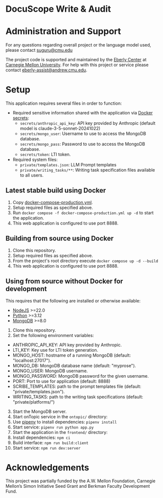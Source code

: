 # DocuScope Write & Audit

# Administration and Support

For any questions regarding overall project or the language model used, please contact suguru@cmu.edu

The project code is supported and maintained by the [Eberly Center](https://www.cmu.edu/teaching/) at [Carnegie Mellon University](www.cmu.edu). For help with this project or service please contact eberly-assist@andrew.cmu.edu.

# Setup

This application requires several files in order to function:
<!-- For current development, production still uses mysql and openai -->
- Required sensitive information shared with the application via [Docker secrets](https://docs.docker.com/compose/how-tos/use-secrets/):
  - `secrets/anthropic_api_key`: API key provided by Anthropic (default model is claude-3-5-sonnet-20241022)
  - `secrets/mongo_user`: Username to use to access the MongoDB database.
  - `secrets/mongo_pass`: Password to use to access the MongoDB database.
  - `secrets/token`: LTI token.
- Required system files:
  - `private/templates.json`: LLM Prompt templates 
  - `private/writing_tasks/**`: Writing task specification files available to all users.

## Latest stable build using Docker

1. Copy [docker-compose-production.yml](docker-compose-production.yml).
2. Setup required files as specified above.
3. Run `docker compose -f docker-compose-production.yml up -d` to start the application.
4. This web application is configured to use port 8888.

## Building from source using Docker

1. Clone this repository.
2. Setup required files as specified above.
2. From the project's root directory execute `docker compose up -d --build`
4. This web application is configured to use port 8888.

## Using from source without Docker for development
This requires that the following are installed or otherwise available:
- [NodeJS](https://nodejs.org/) >=22.0
- [Python](https://www.python.org/) >=3.12
- [MongoDB](https://www.mongodb.com/) >=8.0

1. Clone this repository.
2. Set the following environment variables:
  - ANTHROPIC_API_KEY: API key provided by Anthropic.
  - LTI_KEY: Key use for LTI token generation.
  - MONGO_HOST: hostname of a running MongoDB (default: "localhost:27017").
  - MONGO_DB: MongoDB database name (default: "myprose").
  - MONGO_USER: MongoDB username.
  - MONGO_PASSWORD: MongoDB password for the given username.
  - PORT: Port to use for application (default: 8888)
  - SCRIBE_TEMPLATES: path to the prompt templates file (default: "private/templates.json").
  - WRITING_TASKS: path to the writing task specifications (default: "private/platforms/")
3. Start the MongoDB server.
4. Start onTopic service in the `ontopic/` directory:
  1. Use [pipenv](https://pipenv.pypa.io/) to install dependencies: `pipenv install`
  2. Start service: `pipenv run python app.py`
5. Start the application in the `frontend/` directory:
  1. Install dependencies: `npm ci`
  2. Build interface: `npm run build:client`
  3. Start service: `npm run dev:server`

# Acknowledgements

This project was partially funded by the A.W. Mellon Foundation, Carnegie Mellon’s Simon Initiative Seed Grant and Berkman Faculty Development Fund.
